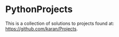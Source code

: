 # PythonProjects

This is a collection of solutions to projects found at: https://github.com/karan/Projects.
